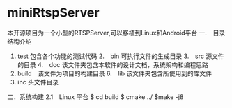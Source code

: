 # miniRtspServer
本开源项目为一个小型的RTSPServer,可以移植到Linux和Android平台
一.　目录结构介绍
1. test 包含各个功能的测试代码
2.　bin 可执行文件的生成目录
3.　src 源文件的目录
4.　doc 该文件夹包含本软件的设计文档，系统架构和编程思路
5. build　该文件为项目的构建目录
6.　lib 该文件夹包含所使用到的库文件
7. inc 头文件目录

二．系统构建
2.1　Linux 平台
    $ cd build
    $ cmake ../
    $make -j8



